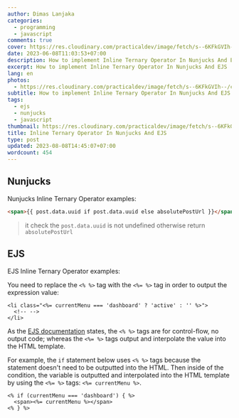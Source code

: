 ```yaml
---
author: Dimas Lanjaka
categories:
  - programming
  - javascript
comments: true
cover: https://res.cloudinary.com/practicaldev/image/fetch/s--6KFkGVIh--/c_imagga_scale,f_auto,fl_progressive,h_900,q_auto,w_1600/https://dev-to-uploads.s3.amazonaws.com/uploads/articles/rn8ecbvghqyulclj0m42.png
date: 2023-06-08T11:03:53+07:00
description: How to implement Inline Ternary Operator In Nunjucks And EJS
excerpt: How to implement Inline Ternary Operator In Nunjucks And EJS
lang: en
photos:
  - https://res.cloudinary.com/practicaldev/image/fetch/s--6KFkGVIh--/c_imagga_scale,f_auto,fl_progressive,h_900,q_auto,w_1600/https://dev-to-uploads.s3.amazonaws.com/uploads/articles/rn8ecbvghqyulclj0m42.png
subtitle: How to implement Inline Ternary Operator In Nunjucks And EJS
tags:
  - ejs
  - nunjucks
  - javascript
thumbnail: https://res.cloudinary.com/practicaldev/image/fetch/s--6KFkGVIh--/c_imagga_scale,f_auto,fl_progressive,h_900,q_auto,w_1600/https://dev-to-uploads.s3.amazonaws.com/uploads/articles/rn8ecbvghqyulclj0m42.png
title: Inline Ternary Operator In Nunjucks And EJS
type: post
updated: 2023-08-08T14:45:07+07:00
wordcount: 454
---
```


## Nunjucks
Nunjucks Inline Ternary Operator examples:

```html
<span>{{ post.data.uuid if post.data.uuid else absolutePostUrl }}</span>
```

> it check the `post.data.uuid` is not undefined otherwise return `absolutePostUrl`

## EJS
EJS Inline Ternary Operator examples:

You need to replace the `<% %>` tag with the `<%= %>` tag in order to output the expression value:

```
<li class="<%= currentMenu === 'dashboard' ? 'active' : '' %>">
  <!-- -->
</li>

```

As the [EJS documentation](http://ejs.co/) states, the `<% %>` tags are for control-flow, no output code; whereas the `<%= %>` tags output and interpolate the value into the HTML template.

For example, the `if` statement below uses `<% %>` tags because the statement doesn't need to be outputted into the HTML. Then inside of the condition, the variable is outputted and interpolated into the HTML template by using the `<%= %>` tags: `<%= currentMenu %>`.

```
<% if (currentMenu === 'dashboard') { %>
  <span><%= currentMenu %></span>
<% } %>

```

